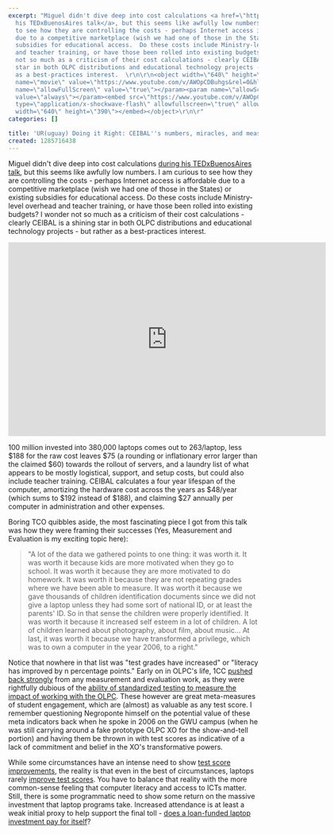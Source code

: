 ```yaml
---
excerpt: "Miguel didn't dive deep into cost calculations <a href=\"https://www.olpcnews.com/countries/uruguay/video_plan_ceibals_miguel_brechner.html\">during
  his TEDxBuenosAires talk</a>, but this seems like awfully low numbers.  I am curious
  to see how they are controlling the costs - perhaps Internet access is affordable
  due to a competitive marketplace (wish we had one of those in the States) or existing
  subsidies for educational access.  Do these costs include Ministry-level overhead
  and teacher training, or have those been rolled into existing budgets?  I wonder
  not so much as a criticism of their cost calculations - clearly CEIBAL is a shining
  star in both OLPC distributions and educational technology projects - but rather
  as a best-practices interest.  \r\n\r\n<object width=\"640\" height=\"390\"><param
  name=\"movie\" value=\"https://www.youtube.com/v/AWOpCDBuhgs&rel=0&hl=en_US&feature=player_embedded&version=3\"></param><param
  name=\"allowFullScreen\" value=\"true\"></param><param name=\"allowScriptAccess\"
  value=\"always\"></param><embed src=\"https://www.youtube.com/v/AWOpCDBuhgs&rel=0&hl=en_US&feature=player_embedded&version=3\"
  type=\"application/x-shockwave-flash\" allowfullscreen=\"true\" allowScriptAccess=\"always\"
  width=\"640\" height=\"390\"></embed></object>\r\n\r"
categories: []

title: 'UR(uguay) Doing it Right: CEIBAL''s numbers, miracles, and measurement'
created: 1285716438
---
```

Miguel didn't dive deep into cost calculations <a href="https://www.olpcnews.com/countries/uruguay/video_plan_ceibals_miguel_brechner.html">during his TEDxBuenosAires talk</a>, but this seems like awfully low numbers.  I am curious to see how they are controlling the costs - perhaps Internet access is affordable due to a competitive marketplace (wish we had one of those in the States) or existing subsidies for educational access.  Do these costs include Ministry-level overhead and teacher training, or have those been rolled into existing budgets?  I wonder not so much as a criticism of their cost calculations - clearly CEIBAL is a shining star in both OLPC distributions and educational technology projects - but rather as a best-practices interest.  

<object width="640" height="390"><param name="movie" value="https://www.youtube.com/v/AWOpCDBuhgs&rel=0&hl=en_US&feature=player_embedded&version=3"></param><param name="allowFullScreen" value="true"></param><param name="allowScriptAccess" value="always"></param><embed src="https://www.youtube.com/v/AWOpCDBuhgs&rel=0&hl=en_US&feature=player_embedded&version=3" type="application/x-shockwave-flash" allowfullscreen="true" allowScriptAccess="always" width="640" height="390"></embed></object>

100 million invested into 380,000 laptops comes out to 263/laptop, less $188 for the raw cost leaves $75 (a rounding or inflationary error larger than the claimed $60) towards the rollout of servers, and a laundry list of what appears to be mostly logistical, support, and setup costs, but could also include teacher training.  CEIBAL calculates a four year lifespan of the computer, amortizing the hardware cost across the years as $48/year (which sums to $192 instead of $188), and claiming $27 annually per computer in administration and other expenses.  

Boring TCO quibbles aside, the most fascinating piece I got from this talk was how they were framing their successes (Yes, Measurement and Evaluation is my exciting topic here):

<blockquote>"A lot of the data we gathered points to one thing: it was worth it. It was worth it because kids are more motivated when they go to school. It was worth it because they are more motivated to do homework. It was worth it because they are not repeating grades where we have been able to measure. It was worth it because we gave thousands of children identification documents since we did not give a laptop unless they had some sort of national ID, or at least the parents' ID. So in that sense the children were properly identified. It was worth it because it increased self esteem in a lot of children. A lot of children learned about photography, about film, about music... At last, it was worth it because we have transformed a privilege, which was to own a computer in the year 2006, to a right."</blockquote>

Notice that nowhere in that list was "test grades have increased" or "literacy has improved by n percentage points."   Early on in OLPC's life, 1CC <a href="https://www.olpctalks.com/nicholas_negroponte/negroponte_ted_speech.html">pushed back strongly</a> from any measurement and evaluation work, as they were rightfully dubious of the <a href="https://joncamfield.com/blog/2008.01/a_review_of_one_to_one_laptop_.html">ability of standardized testing to measure the impact of working with the OLPC</a>.  These however are great meta-measures of student engagement, which are (almost) as valuable as any test score.  I remember questioning Negroponte himself on the potential value of these meta indicators back when he spoke in 2006 on the GWU campus (when he was still carrying around a fake prototype OLPC XO for the show-and-tell portion) and having them be thrown in with test scores as indicative of a lack of commitment and belief in the XO's transformative powers.

While some circumstances have an intense need to show <a href="https://joncamfield.com/blog/2009.03/lets_get_together_and_mesh.html">test score improvements</a>, the reality is that even in the best of circumstances, laptops rarely <a href="https://joncamfield.com/blog/2008.01/a_review_of_one_to_one_laptop_.html">improve test scores</a>.  You have to balance that reality with the more common-sense feeling that computer literacy and access to ICTs matter.  Still, there is some programmatic need to show some return on the massive investment that laptop programs take.  Increased attendance is at least a weak initial proxy to help support the final toll - <a href="https://www.joncamfield.com/blog/2006.12/the_true_cost_of_the_olpc.html">does a loan-funded laptop investment pay for itself</a>?
